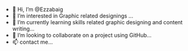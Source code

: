 - 👋 Hi, I’m @Ezzabaig
- 👀 I’m interested in Graphic related designings ...
- 🌱 I’m currently learning skills related graphic designing and content writing...
- 💞️ I’m looking to collaborate on a project using GitHub...
- 📫 contact me...

<!---
Ezzabaig/Ezzabaig is a ✨ special ✨ repository because its `README.md` (this file) appears on your GitHub profile.
You can click the Preview link to take a look at your changes.
--->
